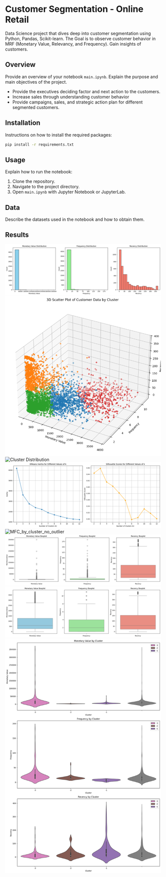 # Customer Segmentation - Online Retail

Data Science project that dives deep into customer segmentation using Python, Pandas, Scikit-learn.
The Goal is to observe customer behavior in MRF (Monetary Value, Relevancy, and Frequency). Gain insights of customers.

## Overview

Provide an overview of your notebook `main.ipynb`. Explain the purpose and main objectives of the project.
- Provide the executives deciding factor and next action to the customers. 
- Increase sales through understanding customer behavior
- Provide campaigns, sales, and strategic action plan for different segmented customers.

## Installation

Instructions on how to install the required packages:

```bash
pip install -r requirements.txt
```

## Usage

Explain how to run the notebook:

1. Clone the repository.
2. Navigate to the project directory.
3. Open `main.ipynb` with Jupyter Notebook or JupyterLab.

## Data

Describe the datasets used in the notebook and how to obtain them.

## Results

![Distribution](images/disribution.png)
![3D Scatter Plot](images/3D_scatter.png)
![Cluster Distribution](images/cluster_dist-avg_Feat_value.png)
![Inertia_SilScore](images/inertia_silscore.png)
![MFC_by_cluster_no_outlier](images/MFC_by_cluster_no_outlier)
![MFR Box Non Outlier](images/MFR_box_non_out.png)
![MFR Box](images/MFR_box.png)
![MF By Cluster](images/MFR_by_cluster.png)


